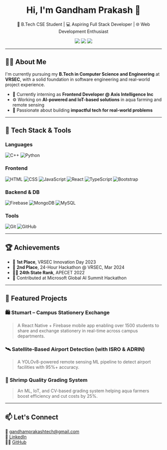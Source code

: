 <h1 align="center">Hi, I'm Gandham Prakash 👋</h1>
<p align="center">
  🚀 B.Tech CSE Student | 💻 Aspiring Full Stack Developer | 🌐 Web Development Enthusiast
</p>

<p align="center">
  <a href="mailto:gandhamprakashtech@gmail.com"><img src="https://img.shields.io/badge/Gmail-red?style=flat-square&logo=gmail&logoColor=green"/></a>
  <a href="https://www.linkedin.com/in/gandhamkumarnslprakash"><img src="https://img.shields.io/badge/LinkedIn-blue?style=flat-square&logo=linkedin&logoColor=white"/></a>
  <a href="https://github.com/gandhamprakashtech"><img src="https://img.shields.io/badge/GitHub-000?style=flat-square&logo=github&logoColor=white"/></a>
</p>

---

## 👨‍🎓 About Me

I'm currently pursuing my **B.Tech in Computer Science and Engineering** at **VRSEC**, with a solid foundation in software engineering and real-world project experience.

- 💼 Currently interning as **Frontend Developer @ Axis Intelligence Inc**
- ⚙️ Working on **AI-powered and IoT-based solutions** in aqua farming and remote sensing
- 🚀 Passionate about building **impactful tech for real-world problems**

---

## 🔧 Tech Stack & Tools

### Languages
![C++](https://img.shields.io/badge/-C++-00599C?style=flat&logo=c%2B%2B&logoColor=white)
![Python](https://img.shields.io/badge/-Python-3776AB?style=flat&logo=python)

### Frontend
![HTML](https://img.shields.io/badge/-HTML5-E34F26?style=flat&logo=html5&logoColor=white)
![CSS](https://img.shields.io/badge/-CSS3-1572B6?style=flat&logo=css3)
![JavaScript](https://img.shields.io/badge/-JavaScript-F7DF1E?style=flat&logo=javascript&logoColor=black)
![React](https://img.shields.io/badge/-React-61DAFB?style=flat&logo=react)
![TypeScript](https://img.shields.io/badge/-TypeScript-007ACC?style=flat&logo=typescript)
![Bootstrap](https://img.shields.io/badge/-Bootstrap-563D7C?style=flat&logo=bootstrap)

### Backend & DB
![Firebase](https://img.shields.io/badge/-Firebase-FFCA28?style=flat&logo=firebase)
![MongoDB](https://img.shields.io/badge/-MongoDB-47A248?style=flat&logo=mongodb)
![MySQL](https://img.shields.io/badge/-MySQL-4479A1?style=flat&logo=mysql)

### Tools
![Git](https://img.shields.io/badge/-Git-F05032?style=flat&logo=git)
![GitHub](https://img.shields.io/badge/-GitHub-181717?style=flat&logo=github)

---

## 🏆 Achievements

- 🥇 **1st Place**, VRSEC Innovation Day 2023
- 🧠 **2nd Place**, 24-Hour Hackathon @ VRSEC, Mar 2024
- 🧑‍💻 **24th State Rank**, APECET 2022
- 🏅 Contributed at Microsoft Global AI Summit Hackathon

---

## 🚀 Featured Projects

### 🛍️ Stumart – Campus Stationery Exchange
> A React Native + Firebase mobile app enabling over 1500 students to share and exchange stationery in real-time across campus departments.

### 🛰️ Satellite-Based Airport Detection (with ISRO & ADRIN)
> A YOLOv8-powered remote sensing ML pipeline to detect airport facilities with 95%+ accuracy.

### 🦐 Shrimp Quality Grading System
> An ML, IoT, and CV-based grading system helping aqua farmers boost efficiency and cut costs by 25%.

---

## 📫 Let's Connect
📧 [gandhamprakashtech@gmail.com](mailto:gandhamprakashtech@gmail.com)  
🔗 [LinkedIn](https://www.linkedin.com/in/gandhamkumarnslprakash)  
👨‍💻 [GitHub](https://github.com/gandhamprakashtech)
